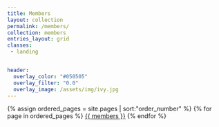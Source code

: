 ```yaml
---
title: Members
layout: collection
permalink: /members/
collection: members
entries_layout: grid
classes:
 - landing


header:
  overlay_color: "#050505"
  overlay_filter: "0.0"
  overlay_image: /assets/img/ivy.jpg
---
```



{% assign ordered_pages = site.pages | sort:"order_number" %}
{% for page in ordered_pages %}
  <a href="{{ page.url | relative_url }}">{{ members }}</a>
{% endfor %}
